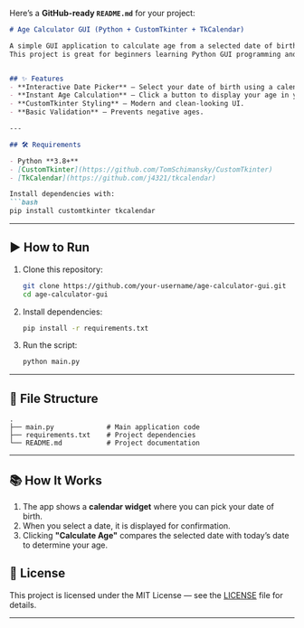 Here’s a **GitHub-ready `README.md`** for your project:

````markdown
# Age Calculator GUI (Python + CustomTkinter + TkCalendar)

A simple GUI application to calculate age from a selected date of birth using **Python**, **CustomTkinter**, and **TkCalendar**.  
This project is great for beginners learning Python GUI programming and working with date handling.


## ✨ Features
- **Interactive Date Picker** — Select your date of birth using a calendar widget.
- **Instant Age Calculation** — Click a button to display your age in years.
- **CustomTkinter Styling** — Modern and clean-looking UI.
- **Basic Validation** — Prevents negative ages.

---

## 🛠️ Requirements

- Python **3.8+**
- [CustomTkinter](https://github.com/TomSchimansky/CustomTkinter)
- [TkCalendar](https://github.com/j4321/tkcalendar)

Install dependencies with:
```bash
pip install customtkinter tkcalendar
````

---

## ▶️ How to Run

1. Clone this repository:

   ```bash
   git clone https://github.com/your-username/age-calculator-gui.git
   cd age-calculator-gui
   ```
2. Install dependencies:

   ```bash
   pip install -r requirements.txt
   ```
3. Run the script:

   ```bash
   python main.py
   ```

---

## 📂 File Structure

```
.
├── main.py             # Main application code
├── requirements.txt    # Project dependencies
└── README.md           # Project documentation
```

---

## 📚 How It Works

1. The app shows a **calendar widget** where you can pick your date of birth.
2. When you select a date, it is displayed for confirmation.
3. Clicking **"Calculate Age"** compares the selected date with today’s date to determine your age.

## 📜 License

This project is licensed under the MIT License — see the [LICENSE](license.txt) file for details.

---

